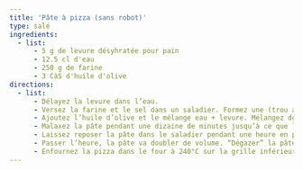 ```yaml
---
title: 'Pâte à pizza (sans robot)'
type: salé
ingredients:
  - list:
      - 5 g de levure désyhratée pour pain
      - 12.5 cl d'eau
      - 250 g de farine
      - 3 CàS d'huile d'olive
directions:
  - list:
      - Délayez la levure dans l’eau.
      - Versez la farine et le sel dans un saladier. Formez une (trou au milieu).
      - Ajoutez l’huile d’olive et le mélange eau + levure. Mélangez doucement le liquide et la farine avec vos mains.
      - Malaxez la pâte pendant une dizaine de minutes jusqu’à ce que la pâte soit homogène et se détache bien des mains.
      - Laissez reposer la pâte dans le saladier pendant une heure en pensant à bien couvrir le saladier d’un torchon.
      - Passer l’heure, la pâte va doubler de volume. “Dégazer” la pâte en frappant énergiquement sur celle-ci. Puis, étalez la pâte à l’aide d’un pâtisserie dans un plat. Préchauffez votre four à 240°C avec chaleur propulsée par le bas et en mettant un leche frites tout en bas du four.
      - Enfournez la pizza dans le four à 240°C sur la grille inférieure pendant 10 minutes.
---
```

